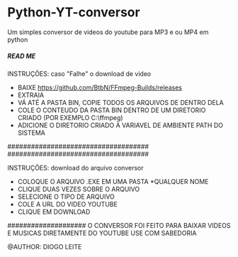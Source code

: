 # Python-YT-conversor
Um simples conversor de videos do youtube para MP3 e ou MP4 em python
##### READ ME #####
INSTRUÇÕES: caso "Falhe" o download de video
- BAIXE https://github.com/BtbN/FFmpeg-Builds/releases
- EXTRAIA
- VÁ ATÉ A PASTA BIN, COPIE TODOS OS ARQUIVOS DE DENTRO DELA
- COLE O CONTEUDO DA PASTA BIN DENTRO DE UM DIRETORIO CRIADO (POR EXEMPLO C:\ffmpeg)
- ADICIONE O DIRETORIO CRIADO À VARIAVEL DE AMBIENTE PATH DO SISTEMA

####################################
####################################

INSTRUÇÕES: download do arquivo conversor
- COLOQUE O ARQUIVO .EXE EM UMA PASTA *QUALQUER NOME
- CLIQUE DUAS VEZES SOBRE O ARQUIVO
- SELECIONE O TIPO DE ARQUIVO
- COLE A URL DO VIDEO YOUTUBE
- CLIQUE EM DOWNLOAD

####################
O CONVERSOR FOI FEITO PARA BAIXAR VIDEOS E MUSICAS DIRETAMENTE DO YOUTUBE
USE COM SABEDORIA 

@AUTHOR: DIOGO LEITE
